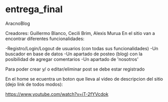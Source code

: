 # entrega_final

AracnoBlog

Creadores: Guillermo Blanco, Cecili Brim, Alexis Murua
En el sitio van a encontrar diferentes funcionalidades:

-Registro/Login/Logout de usuarios (con todas sus funcionalidades)
-Un buscador en base de datos
-Un apartado de posteo (blog) con la posibilidad de agregar comentarios
-Un apartado de 'nosotros'

Para poder crear y/ o editar/eliminar post se debe estar registrado

En el home se ecuentra un boton que lleva al video de descripcion del sitio (dejo link de todos modos):

https://www.youtube.com/watch?v=iT-2fYVcdok


